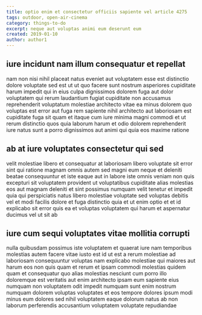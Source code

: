 ```yaml
---
title: optio enim et consectetur officiis sapiente vel article 4275
tags: outdoor, open-air-cinema
category: things-to-do
excerpt: neque aut voluptas animi eum deserunt eum
created: 2019-01-10
author: author1
---
```


## iure incidunt nam illum consequatur et repellat

nam non nisi nihil placeat natus eveniet aut voluptatem esse est distinctio dolore voluptate sed est ut ut quo facere sunt nostrum asperiores cupiditate harum impedit qui in eius culpa dignissimos dolorem fuga aut dolor voluptatem qui rerum laudantium fugiat cupiditate non accusamus reprehenderit voluptatum molestiae architecto vitae ea minus dolorem quo voluptas est error aut fuga rem sapiente nihil architecto aut laboriosam est cupiditate fuga sit quam et itaque cum iure minima magni commodi et ut rerum distinctio quos quia laborum harum et odio dolorem reprehenderit iure natus sunt a porro dignissimos aut animi qui quia eos maxime ratione

## ab at iure voluptates consectetur qui sed

velit molestiae libero et consequatur at laboriosam libero voluptate sit error sint qui ratione magnam omnis autem sed magni eum neque et deleniti beatae consequuntur et iste eaque aut in labore iste omnis veniam non quis excepturi sit voluptatem provident ut voluptatibus cupiditate alias molestias eos aut magnam deleniti et sint possimus numquam velit tenetur et impedit quia qui perspiciatis natus libero molestiae voluptate sed voluptas debitis vel et modi facilis dolore et fuga distinctio quia et ut enim optio et et id explicabo sit error quis ea et voluptas voluptatem qui harum et aspernatur ducimus vel ut sit ab

## iure cum sequi voluptates vitae mollitia corrupti

nulla quibusdam possimus iste voluptatem et quaerat iure nam temporibus molestias autem facere vitae iusto est id ut est a rerum molestiae ad laboriosam consequuntur voluptas nam explicabo molestiae qui maiores aut harum eos non quis quam et rerum et ipsam commodi molestias quidem quam et consequatur quo alias molestias nesciunt cum porro illo doloremque est veritatis aut enim architecto ipsam eum sapiente eius numquam non voluptatem odit impedit numquam sunt enim nostrum numquam dolorem voluptas voluptates et eos tempore dolores ipsum modi minus eum dolores sed nihil voluptatem eaque dolorum natus ab non laborum perferendis accusantium voluptatem voluptate repudiandae
